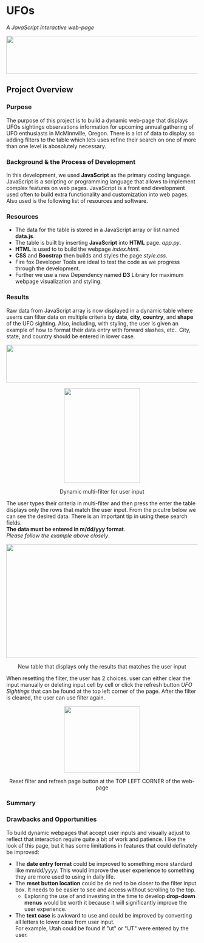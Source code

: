 # UFOs
*A JavaScript Interactive web-page*
<p align="center">
   <img width="1000" height="100" src="https://github.com/mjrotter4445/read_me_working_file/blob/main/Images/ufooverhead.png">
</p>   

## Project Overview
### Purpose  
The purpose of this project is to build a dynamic web-page that displays UFOs sightings observations information 
for upcoming annual gathering of UFO enthusiasts in McMinnville, Oregon.  There is a lot of data to display so adding 
filters to the table which lets uses refine their search on one of more than one level is abosolutely necessary.   

### Background & the Process of Development
In this development, we used **JavaScript** as the primary coding language.  JavaScript is a scripting or
programming language that allows to implement complex features on web pages.  JavaScript is a front end development 
used often to build extra functionality and customization into web pages.  Also used is the following list of resources
and software.   

### Resources
   - The data for the table is stored in a JavaScript array or list named **data.js**.
   - The table is built by inserting **JavaScript** into **HTML** page. *app.py*.
   - **HTML** is used to to build the webpage *index.html*. 
   - **CSS** and **Boostrap** then builds and styles the page *style.css*.  
   - Fire fox Developer Tools are ideal to test the code as we progress through the development.    
   - Further we use a new Dependency named **D3** Library for maximum webpage visualization and styling.  

 ### Results
Raw data from JavaScript array is now displayed in a dynamic table where userrs can filter data
on multiple criteria by **date**, **city**, **country**, and **shape** of the UFO sighting.  Also, 
including, with styling, the user is given an example of how to format their data entry with forward
slashes, etc.. City, state, and country should be entered in lower case.  

<p align="center">
   <img width="1000" height="100" src="https://github.com/mjrotter4445/read_me_working_file/blob/main/Images/Heading_truth.png">
</p>   

<p align="center">
   <img width="200" height="250" src="https://github.com/mjrotter4445/read_me_working_file/blob/main/Images/dynamic_multifilter.png">
</p>   
<p align="center">
Dynamic multi-filter for user input
</p>

The user types their criteria in multi-filter and then press the enter the table displays
only the rows that match the user input.   From the picutre below we can see the desired 
data.  There is an important tip in using these search fields.  
**The data must be entered in m/dd/yyy format**.  
*Please follow the example above closely*.    

<p align="center">
   <img width="600" height="300" src="https://github.com/mjrotter4445/read_me_working_file/blob/main/Images/results.png">
</p>   
<p align="center">
New table that displays only the results that matches the user input
</p>

When resetting the filter, the user has 2 choices.  user can either clear
the input manually or deleting input cell by cell or click the refresh button
*UFO Sightings* that can be found at the top left corner of the page.  After 
the filter is cleared, the user can use filter again.    


<p align="center">
   <img width="200" height="175" src="https://github.com/mjrotter4445/read_me_working_file/blob/main/Images/howtoreset.png">
</p>   
<p align="center">
Reset filter and refresh page button at the TOP LEFT CORNER of the web-page
</p>

### Summary
### Drawbacks and Opportunities
To build dynamic webpages that accept user inputs and visually adjust to reflect that
interaction require quite a bit of work and patience.   I like the look of this page, 
but it has some limitations in features that could definately be improved:  
 - The **date entry format** could be improved to something more standard like mm/dd/yyyy. 
 This would improve the user experience to something they are more used to using in daily life.  
 - The **reset button location** could be de
 ned to be closer to the filter input box.  It needs to be easier to see 
 and access without scrolling to the top.
      - Exploring the use of and investing in the time to develop **drop-down menus** would be worth it because it will 
      significantly improve the user experience.  
 - The **text case** is awkward to use and could be improved by converting all letters to lower case from user input.  
 For example, Utah could be found if "ut" or "UT" were entered by the user.   
 
 

